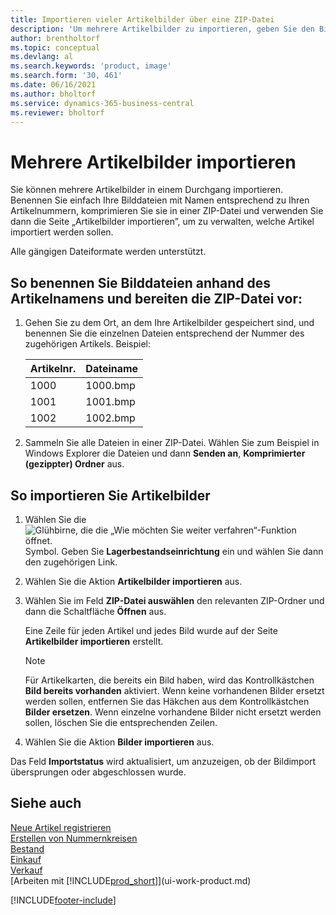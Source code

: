 ```yaml
---
title: Importieren vieler Artikelbilder über eine ZIP-Datei
description: 'Um mehrere Artikelbilder zu importieren, geben Sie den Bilddateien Namen, die den Artikelnummern entsprechen, komprimieren Sie sie in eine ZIP-Datei und verwenden Sie die Seite Artikelbilder importieren.'
author: brentholtorf
ms.topic: conceptual
ms.devlang: al
ms.search.keywords: 'product, image'
ms.search.form: '30, 461'
ms.date: 06/16/2021
ms.author: bholtorf
ms.service: dynamics-365-business-central
ms.reviewer: bholtorf
---
```

# Mehrere Artikelbilder importieren
Sie können mehrere Artikelbilder in einem Durchgang importieren. Benennen Sie einfach Ihre Bilddateien mit Namen entsprechend zu Ihren Artikelnummern, komprimieren Sie sie in einer ZIP-Datei und verwenden Sie dann die Seite „Artikelbilder importieren”, um zu verwalten, welche Artikel importiert werden sollen.

Alle gängigen Dateiformate werden unterstützt.

## So benennen Sie Bilddateien anhand des Artikelnamens und bereiten die ZIP-Datei vor:
1. Gehen Sie zu dem Ort, an dem Ihre Artikelbilder gespeichert sind, und benennen Sie die einzelnen Dateien entsprechend der Nummer des zugehörigen Artikels. Beispiel:

    |Artikelnr.|Dateiname|
    |-|-|
    |1000|1000.bmp|
    |1001|1001.bmp|
    |1002|1002.bmp|

2. Sammeln Sie alle Dateien in einer ZIP-Datei. Wählen Sie zum Beispiel in Windows Explorer die Dateien und dann **Senden an**, **Komprimierter (gezippter) Ordner** aus.     

## So importieren Sie Artikelbilder
1. Wählen Sie die ![Glühbirne, die die „Wie möchten Sie weiter verfahren“-Funktion öffnet.](media/ui-search/search_small.png "Tell me-Funktion") Symbol. Geben Sie **Lagerbestandseinrichtung** ein und wählen Sie dann den zugehörigen Link.
2. Wählen Sie die Aktion **Artikelbilder importieren** aus.
3. Wählen Sie im Feld **ZIP-Datei auswählen** den relevanten ZIP-Ordner und dann die Schaltfläche **Öffnen** aus.

    Eine Zeile für jeden Artikel und jedes Bild wurde auf der Seite **Artikelbilder importieren** erstellt.

    > [!NOTE]
    > Für Artikelkarten, die bereits ein Bild haben, wird das Kontrollkästchen **Bild bereits vorhanden** aktiviert. Wenn keine vorhandenen Bilder ersetzt werden sollen, entfernen Sie das Häkchen aus dem Kontrollkästchen **Bilder ersetzen**. Wenn einzelne vorhandene Bilder nicht ersetzt werden sollen, löschen Sie die entsprechenden Zeilen.

3. Wählen Sie die Aktion **Bilder importieren** aus.

Das Feld **Importstatus** wird aktualisiert, um anzuzeigen, ob der Bildimport übersprungen oder abgeschlossen wurde.       

## Siehe auch
[Neue Artikel registrieren](inventory-how-register-new-items.md)  
[Erstellen von Nummernkreisen](ui-create-number-series.md)  
[Bestand](inventory-manage-inventory.md)  
[Einkauf](purchasing-manage-purchasing.md)  
[Verkauf](sales-manage-sales.md)  
[Arbeiten mit [!INCLUDE[prod_short](includes/prod_short.md)]](ui-work-product.md)


[!INCLUDE[footer-include](includes/footer-banner.md)]